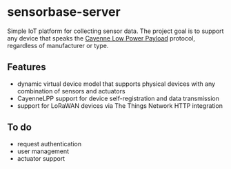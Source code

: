 # sensorbase-server

Simple IoT platform for collecting sensor data. The project goal is to support any device that speaks the [Cayenne Low Power Payload](https://developers.mydevices.com/cayenne/docs/lora/#lora-cayenne-low-power-payload) protocol, regardless of manufacturer or type.

## Features 
- dynamic virtual device model that supports physical devices with any combination of sensors and actuators
- CayenneLPP support for device self-registration and data transmission
- support for LoRaWAN devices via The Things Network HTTP integration

## To do
- request authentication
- user management
- actuator support
